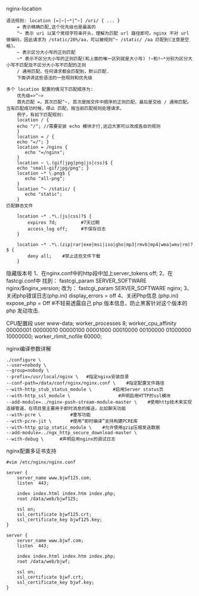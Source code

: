 nginx-location

	语法规则: location [=|~|~*|^~] /uri/ { ... }
		= 表示精确匹配,这个优先级也是最高的
		^~ 表示 uri 以某个常规字符串开头，理解为匹配 url 路径即可。nginx 不对 url 做编码，因此请求为 /static/20%/aa，可以被规则^~ /static/ /aa 匹配到(注意是空格)。
		~ 表示区分大小写的正则匹配
		~* 表示不区分大小写的正则匹配(和上面的唯一区别就是大小写) !~和!~*分别为区分大小写不匹配及不区分大小写不匹配的正则
		/ 通用匹配，任何请求都会匹配到，默认匹配.
		下面讲讲这些语法的一些规则和优先级
		
	多个 location 配置的情况下匹配顺序为:
		优先级=>^~>
		首先匹配 =，其次匹配^~, 其次是按文件中顺序的正则匹配，最后是交给 / 通用匹配。当有匹配成功时候，停止 匹配，按当前匹配规则处理请求。
		例子，有如下匹配规则:
		location / {
		echo "/"; //需要安装 echo 模块才行,这边大家可以改成各自的规则
		}
		location = / {
		echo "=/"; }
		location = /nginx {
		   echo "=/nginx";
		}
		location ~ \.(gif|jpg|png|js|css)$ {
		echo "small-gif/jpg/png"; }
		location ~* \.png$ {
		   echo "all-png";
		}
		location ^~ /static/ {
		   echo "static";
		}
	匹配静态文件

		location ~* .*\.(js|css)?$ {
			expires 7d; 		#7天过期
			access_log off;   	#不保存日志
		}

		location ~* .*\.(zip|rar|exe|msi|iso|gho|mp3|rmvb|mp4|wma|wmv|rm)?$ {
			deny all;    #禁止这些文件下载
		}


隐藏版本号
	1、在nginx.conf中的http段中加上server_tokens off;
	2、在fastcgi.conf中
		找到：
		fastcgi_param SERVER_SOFTWARE nginx/$nginx_version;
		改为：
		fastcgi_param SERVER_SOFTWARE nginx;
	3、关闭php错误日志(php.ini)
		display_errors = off
	4、关闭Php信息 (php.ini)
		expose_php = Off  #不轻易透露自己 php 版本信息，防止黑客针对这个版本的 php 发动攻击.

CPU配置段
	user www-data;
	worker_processes 8;
	worker_cpu_affinity 00000001 00000010 00000100 00001000 00010000 00100000 01000000 10000000;
	worker_rlimit_nofile 60000;

nginx编译参数详解
		
	./configure \
    --user=nobody \
    --group=nobody \
    --prefix=/usr/local/nginx \   #指定nginx安装目录
    --conf-path=/data/conf/nginx/nginx.conf \    #指定配置文件路径
    --with-http_stub_status_module \		#启用Server status页
    --with-http_ssl_module \                  #声明启用HTTP的ssl模块
    --add-module=../nginx-push-stream-module-master \    #使用http技术来实现连接管道，在项目里主要用于即时消息的推送，比如聊天功能
    --with-pcre \ 			#重写功能
    --with-pcre-jit \		#使用“即时编译”支持构建PCRE库
    --with-http_gzip_static_module \	#允许使用gzip压缩发送数据
    --add-module=../ngx_http_secure_download-master \
    --with-debug \      #声明启用nginx的调试日志


nginx配置多证书支持
	
	#vim /etc/nginx/nginx.conf

	server {
		server_name www.bjwf125.com;
		listen  443;

		index index.html index.htm index.php;
		root /data/web/bjwf125;

		ssl on;
		ssl_certificate bjwf125.crt;
		ssl_certificate_key bjwf125.key;
	}

	server {
		server_name www.bjwf.com;
		listen  443;

		index index.html index.htm index.php;
		root /data/web/bjwf;
		
		ssl on;
		ssl_certificate bjwf.crt;
		ssl_certificate_key bjwf.key;
	}






